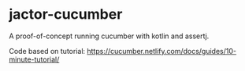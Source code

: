 # jactor-cucumber

A proof-of-concept running cucumber with kotlin and assertj.

Code based on tutorial: <https://cucumber.netlify.com/docs/guides/10-minute-tutorial/>
